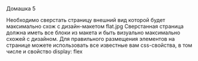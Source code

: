 Домашка 5

Необходимо сверстать страницу внешний вид которой будет максимально схож с дизайн-макетом flat.jpg   Сверстанная страница должна иметь все блоки из макета и быть визуально максимально схожей с дизайном. Для  правильного размещения элементов  на странице можете использовать все известные вам css-свойства, в том числе и свойство display: flex